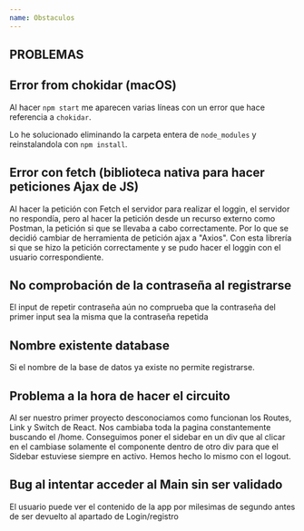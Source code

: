 ```yaml
---
name: Obstaculos
---
```

## PROBLEMAS

## Error from chokidar (macOS)
Al hacer ``npm start`` me aparecen varias líneas con un error que hace referencia a ``chokidar``.

Lo he solucionado eliminando la carpeta entera de ``node_modules`` y reinstalandola con ``npm install``.

## Error con fetch (biblioteca nativa para hacer peticiones Ajax de JS)
Al hacer la petición con Fetch el servidor para realizar el loggin, el servidor no respondía, pero al hacer la petición desde un recurso externo como Postman, la petición si que se llevaba a cabo correctamente. Por lo que se decidió cambiar de herramienta de petición ajax a "Axios". Con esta librería si que se hizo la petición correctamente y se pudo hacer el loggin con el usuario correspondiente.

## No comprobación de la contraseña al registrarse
El input de repetir contraseña aún no comprueba que la contraseña del primer input sea la misma que la contraseña repetida

## Nombre existente database
Si el nombre de la base de datos ya existe no permite registrarse.

## Problema a la hora de hacer el circuito
Al ser nuestro primer proyecto desconociamos como funcionan los Routes, Link y Switch de React. Nos cambiaba toda la pagina constantemente buscando el /home. Conseguimos poner el sidebar en un div que al clicar en el cambiase solamente el componente dentro de otro div para que el Sidebar estuviese siempre en activo.
Hemos hecho lo mismo con el logout.

## Bug al intentar acceder al Main sin ser validado
El usuario puede ver el contenido de la app por milesimas de segundo antes de ser devuelto al apartado de Login/registro